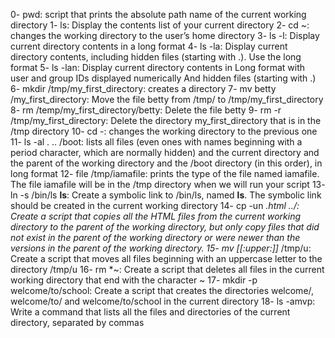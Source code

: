0- pwd: script that prints the absolute path name of the current working directory
1- ls: Display the contents list of your current directory
2- cd ~: changes the working directory to the user’s home directory
3- ls -l: Display current directory contents in a long format
4- ls -la: Display current directory contents, including hidden files (starting with .). Use the long format
5- ls -lan: Display current directory contents in Long format with user and group IDs displayed numerically And hidden files (starting with .)
6- mkdir /tmp/my_first_directory: creates a directory
7- mv betty /my_first_directory: Move the file betty from /tmp/ to /tmp/my_first_directory
8- rm /temp/my_first_directory/betty: Delete the file betty
9- rm -r /tmp/my_first_directory: Delete the directory my_first_directory that is in the /tmp directory
10- cd -: changes the working directory to the previous one
11- ls -al . .. /boot: lists all files (even ones with names beginning with a period character, which are normally hidden) and the current directory and the parent of the working directory and the /boot directory (in this order), in long format
12- file /tmp/iamafile: prints the type of the file named iamafile. The file iamafile will be in the /tmp directory when we will run your script
13- ln -s /bin/ls __ls__: Create a symbolic link to /bin/ls, named __ls__. The symbolic link should be created in the current working directory
14- cp -un *.html ../: Create a script that copies all the HTML files from the current working directory to the parent of the working directory, but only copy files that did not exist in the parent of the working directory or were newer than the versions in the parent of the working directory.
15- mv [[:upper:]]* /tmp/u: Create a script that moves all files beginning with an uppercase letter to the directory /tmp/u
16- rm *~: Create a script that deletes all files in the current working directory that end with the character ~
17- mkdir -p welcome/to/school: Create a script that creates the directories welcome/, welcome/to/ and welcome/to/school in the current directory
18- ls -amvp: Write a command that lists all the files and directories of the current directory, separated by commas
